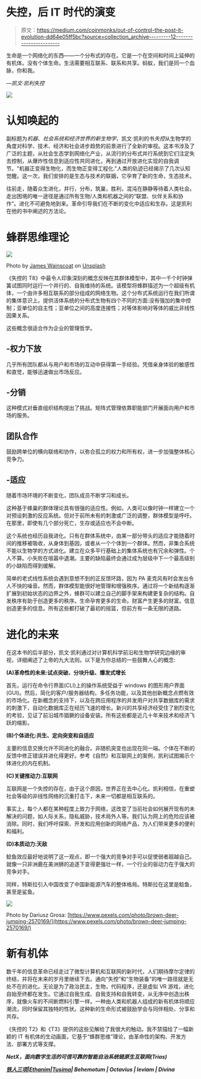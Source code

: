 # 失控，后 IT 时代的演变

> 原文：<https://medium.com/coinmonks/out-of-control-the-post-it-evolution-dd64e05ff5bc?source=collection_archive---------12----------------------->

生命是一个网络化的东西——一个分布式的存在。它是一个在空间和时间上延伸的有机体。没有个体生命。生活需要相互联系、联系和共享。蚂蚁，我们是同一个血脉，你和我。

*—凯文·凯利失控*

![](img/1325452bdc5c98769809b4ce7db12fa0.png)

# 认知唤起的

副标题为*机器、社会系统和经济世界的新生物学*，凯文·凯利的书*失控*从生物学的角度对科学、技术、经济和社会进步趋势的前景进行了全新的审视。这本书涉及了广泛的主题，从社会生态学到网络化产业，从流行的分布式并行系统到它们注定失去控制，从爆炸性信息到适应性共同进化，再到通过开放进化实现的自我调节。"机器正变得生物化，而生物正变得工程化."人类的轨迹已经揭示了几次认知觉醒。这一次，我们安排的是生态与技术的联姻，它孕育了新的生命，生态技术。

往前走，随着众生进化，并行，分布，筑巢，胜利，混沌在静静等待着人类社会。走出困境的唯一途径是通过所有生物/人类和机器之间的“联盟、伙伴关系和协作”。进化不可避免地到来。革命引导我们在不断的变化中适应和生存。这是凯利在他的书中阐述的方法论。

# 蜂群思维理论

![](img/ba5bfbd367169ded08fd40d3bc108375.png)

Photo by [James Wainscoat](https://unsplash.com/@tumbao1949?utm_source=unsplash&utm_medium=referral&utm_content=creditCopyText) on [Unsplash](https://unsplash.com/s/photos/swarm?utm_source=unsplash&utm_medium=referral&utm_content=creditCopyText)

《失控的 T8》中最令人印象深刻的概念反映在其群体模型中，其中一千个时钟弹簧试图同时运行一个并行的、自我维持的系统。该模型将蜂群描述为一个超级有机体，一个由许多相互联系的部分组成的网络生物。这个分布式系统运行在我们所谓的集体意识上。提供活体系统的分布式生物有四个不同的方面:没有强加的集中控制；亚单位的自主性；亚单位之间的高度连接性；对等体影响对等体的威比非线性因果关系。

这些概念很适合作为企业的管理哲学。

## -权力下放

几乎所有团队都从与用户和市场的互动中获得第一手经验。凭借亲身体验的敏感性和直觉，能够迅速做出市场反应。

## -分销

这种模式对垂直组织结构提出了挑战。矩阵式管理依靠职能部门开展面向用户和市场的服务。

## 团队合作

鼓励跨单位的横向联络和协作，以弥合孤立的权力和所有权，进一步加强整体核心竞争力。

## -适应

随着市场环境的不断变化，团队成员不断学习和成长。

这种基于蜂巢的群体理论具有很强的适应性。例如，人类可以像时钟一样建立一个对预设刺激的反应系统。但对于前所未有的刺激或广泛的调整，群体模型是呼吁。在那里，即使有几个部分死亡，生存或适应也不会中断。

这个系统也经历自我进化。只有在群体系统中，由某一部分带头的适应才能随着时间的推移被吸收，从身体到基因，或者从一个个体到一个群体。然而，非集合系统不能以生物学的方式进化。建立在众多平行基础上的集体系统也有冗余和弹性。个人不算。小失败在喧嚣中退潮。主要的缺陷最终会通过成为层级中下一个最高级别的小缺陷而得到缓解。

简单的老式线性系统会遇到意想不到的正反馈环路，因为 PA 麦克风有时会发出令人不快的噪音。然而，群体模型能很好地管理和增强秩序。通过将一个新结构逐渐扩展到初始状态的边界之外，蜂群可以建立自己的脚手架来构建更复杂的结构。自发秩序有助于创造更多的秩序。生命孕育更多的生命。财富产生更多的财富。信息创造更多的信息。所有这些都打破了最初的摇篮，但前方有一条无限的道路。

# 进化的未来

在这本书的后半部分，凯文·凯利通过对计算机科学前沿和生物学研究边缘的审视，详细阐述了上帝的九大法则。以下是为你总结的一些鼓舞人心的概念:

**(A)革命性的未来:试点突破、分块升级、爆发式增长**

首先，运行在命令行界面(CLI)上的操作系统受益于 windows 的图形用户界面(GUI)。然后，简化的客户/服务器结构，多任务功能，以及其他创新概念点燃有效的市场化。在新概念的支持下，以及在跨应用程序的并发用户对共享数据库的需求的刺激下，自动化数据库正在经历飞速的增长。新兴的共享经济经受住了剧烈变化的考验，见证了前沿城市猖獗的设备安装。所有这些都是近几十年来技术和经济飞跃的缩影。

**(B)个体进化:共生、定向突变和自适应**

主要的信息交换允许不同进化的融合。非随机突变也出现在同一端。个体在不断的反馈中修正错误并进化得更好。参考《自然》和互联网上的案例，凯利试图揭示个体进化的内在机制。

**(C)关键推动力:互联网**

互联网是一个失控的存在，由于这个原因，世界正在去中心化。凯利相信，在重塑社会等级的非线性网络的沉重打击下，未来一切都是相互联系的。

事实上，每个人都在某种程度上致力于网络，这改变了当前社会如何展开现有的未解决的问题，如人际关系，隐私威胁，技术局外人等。我们认为网上的危险应该被消除。同时，我们呼吁探索、开发和应用创新的网络产品，为人们带来更多的便利和福利。

**(D)本质动力:天敌**

鲶鱼效应最好地说明了这一观点，即一个强大的竞争对手可以促使弱者超越自己。就像一只非洲鹿在美洲狮的追逐下变得更强壮一样，一个行业的驱动力在于强大的竞争对手。

同样，特斯拉引入中国改变了中国新能源汽车的整体格局。特斯拉在这里是鲶鱼，甚至是鲨鱼。

![](img/0f6740f74a179506db0d1185aa87fbf6.png)

Photo by Dariusz Grosa: [https://www.pexels.com/photo/brown-deer-jumping-2570169/](https://www.pexels.com/photo/brown-deer-jumping-2570169/)

# 新有机体

数千年的信息革命已经走过了微型计算机和互联网的新时代，人们期待摩尔定律的终结，并将在未来的岁月里继续下去。通向“失控”和“生物装备”的唯一路径就是无处不在的进化。无论是为了政治民主，生物，代码程序，还是虚拟 VR 游戏，进化自始至终都在发生。它通过自我生成、自我支持和自我转变，从无序中创造出秩序，就像火车的不间断燃料引擎一样。一种由人类和机器人组成的新有机体将顺应潮流，同时保留其独特的性状。这种新的生命形式被鼓励学会与同伴相处、分享和共存。

《失控的 T2》和《T3》提供的这些见解给了我很大的触动。我不禁描绘了一幅新颖的 IT 有机体的生动画面，它基于“蜂群思维”理论，由革命性的架构、开发方法、部署方式等支撑。

***NetX，面向数字生活的可信可靠的智能自治系统链原生互联网(******Trias******)***

[***铁人三项***](https://www.triathon.space/#/)***|***[***Ethanim***](https://www.ethanim.network/)***|***[***Tusima***](https://www.tusima.network/#/)***| Behemotum | Octavius | leviam | Divina***
